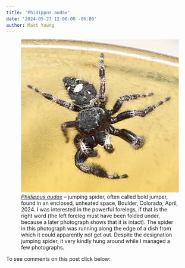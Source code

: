 ```yaml
---
title: 'Phidippus audax'
date: '2024-05-27 12:00:00 -06:00'
author: Matt Young
---
```


<figure>
<img src="/uploads/2024/DSC05680_Spider_Phidippus_audax_600.jpg" alt="Jumping spider"/>
<figcaption><a href="https://www.donerickson.name/spiders/spiders.html"><i>Phidippus audax</i></a> &ndash; jumping spider, often called bold jumper, found in an enclosed, unheated space, Boulder, Colorado, April, 2024. I was interested in the powerful forelegs, if that is the right word (the left foreleg must have been folded under, because a later photograph shows that it is intact). The spider in this photograph was running along the edge of a dish from which it could apparently not get out. Despite the designation jumping spider, it very kindly hung around while I managed a few photographs.
</figcaption>
</figure>

To see comments on this post click below: <!--more-->
